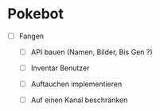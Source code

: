 # Pokebot

- [ ] Fangen 
  - [ ] API bauen (Namen, Bilder, Bis Gen ?)
  - [ ] Inventar Benutzer
  - [ ] Auftauchen implementieren
  - [ ] Auf einen Kanal beschränken



